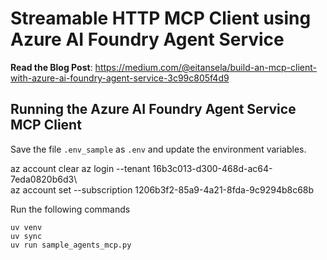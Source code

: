 # Streamable HTTP MCP Client using Azure AI Foundry Agent Service

**Read the Blog Post**: https://medium.com/@eitansela/build-an-mcp-client-with-azure-ai-foundry-agent-service-3c99c805f4d9

## Running the Azure AI Foundry Agent Service MCP Client

Save the file `.env_sample` as `.env` and update the environment variables. 

az account clear
az login --tenant 16b3c013-d300-468d-ac64-7eda0820b6d3\    
az account set --subscription 1206b3f2-85a9-4a21-8fda-9c9294b8c68b                                                         


Run the following commands
```
uv venv
uv sync
uv run sample_agents_mcp.py
```

